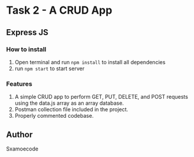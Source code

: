 # Task 2 - A CRUD App

## Express JS

### How to install
1. Open terminal and run `npm install` to install all dependencies
2. run `npm start` to start server

### Features
1. A simple CRUD app to perform GET, PUT, DELETE, and POST requests using the data.js array as an array database.
2. Postman collection file included in the project.
3. Properly commented codebase.

## Author
Sxamoecode
